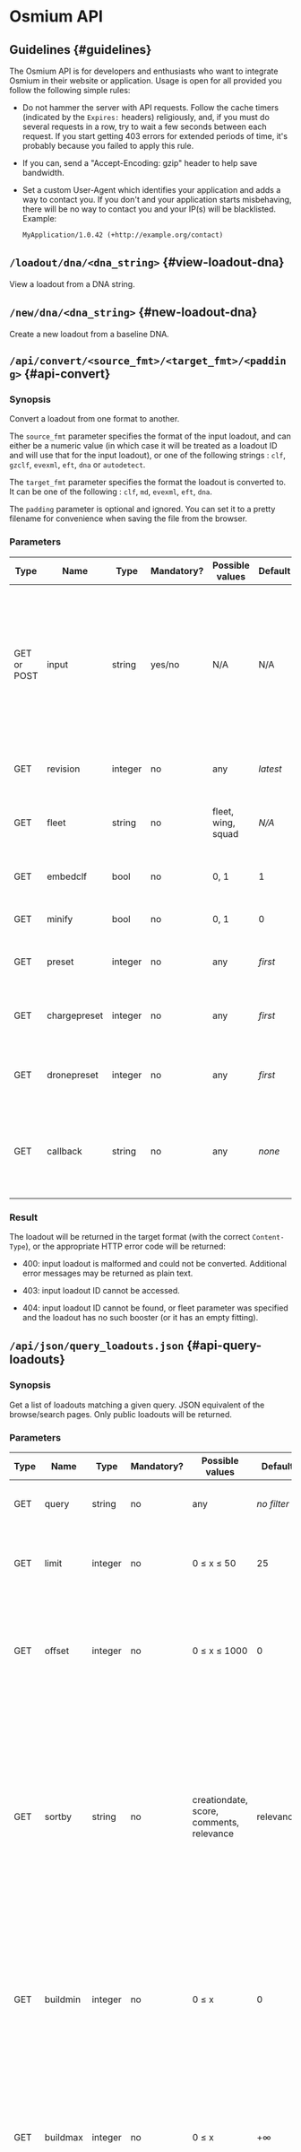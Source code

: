 # Osmium API

## Guidelines {#guidelines}

The Osmium API is for developers and enthusiasts who want to integrate
Osmium in their website or application. Usage is open for all provided
you follow the following simple rules:

* Do not hammer the server with API requests. Follow the cache timers
  (indicated by the `Expires:` headers) religiously, and, if you must
  do several requests in a row, try to wait a few seconds between each
  request. If you start getting 403 errors for extended periods of
  time, it's probably because you failed to apply this rule.

* If you can, send a "Accept-Encoding: gzip" header to help save
  bandwidth.

* Set a custom User-Agent which identifies your application and adds a
  way to contact you. If you don't and your application starts
  misbehaving, there will be no way to contact you and your
  IP(s) will be blacklisted. Example:

  ~~~
  MyApplication/1.0.42 (+http://example.org/contact)
  ~~~




## `/loadout/dna/<dna_string>` {#view-loadout-dna}

View a loadout from a DNA string.





## `/new/dna/<dna_string>` {#new-loadout-dna}

Create a new loadout from a baseline DNA.





## `/api/convert/<source_fmt>/<target_fmt>/<padding>` {#api-convert}



### Synopsis

Convert a loadout from one format to another.

The `source_fmt` parameter specifies the format of the input loadout,
and can either be a numeric value (in which case it will be treated as
a loadout ID and will use that for the input loadout), or one of the
following strings : `clf`, `gzclf`, `evexml`, `eft`, `dna` or
`autodetect`.

The `target_fmt` parameter specifies the format the loadout is
converted to. It can be one of the following : `clf`, `md`, `evexml`,
`eft`, `dna`.

The `padding` parameter is optional and ignored. You can set it to a
pretty filename for convenience when saving the file from the browser.



### Parameters

<table class='d'>
<thead>
<tr><th>Type</th><th>Name</th><th>Type</th><th>Mandatory?</th><th>Possible values</th><th>Default</th>
<th>Description</th></tr>
</thead>
<tfoot></tfoot>
<tbody>

<tr><td>GET or POST</td><td>input</td><td>string</td><td>yes/no</td><td>N/A</td><td>N/A</td>
<td>Mandatory unless a loadout ID is used as input.<br />The source loadout to convert.<br />POST is preffered (and has precedence), unless the input loadout is a very short string.</td></tr>

<tr><td>GET</td><td>revision</td><td>integer</td><td>no</td><td>any</td><td><em>latest</em></td>
<td>If exporting a loadout from its ID, use this specific revision.</td></tr>

<tr><td>GET</td><td>fleet</td><td>string</td><td>no</td><td>fleet, wing, squad</td><td><em>N/A</em></td>
<td>If exporting a loadout from its ID, convert its fleet/wing/squad booster instead.</td></tr>

<tr><td>GET</td><td>embedclf</td><td>bool</td><td>no</td><td>0, 1</td><td>1</td>
<td>Try to embed gzCLF in the output when possible.</td></tr>

<tr><td>GET</td><td>minify</td><td>bool</td><td>no</td><td>0, 1</td><td>0</td>
<td>If the output format is JSON-based, minify it.</td></tr>

<tr><td>GET</td><td>preset</td><td>integer</td><td>no</td><td>any</td><td><em>first</em></td>
<td>If the output format does not support presets, use this preset.</td></tr>

<tr><td>GET</td><td>chargepreset</td><td>integer</td><td>no</td><td>any</td><td><em>first</em></td>
<td>If the output format does not support charge presets, use this charge preset.</td></tr>

<tr><td>GET</td><td>dronepreset</td><td>integer</td><td>no</td><td>any</td><td><em>first</em></td>
<td>If the output format does not support drone presets, use this drone preset.</td></tr>

<tr><td>GET</td><td>callback</td><td>string</td><td>no</td><td>any</td><td><em>none</em></td>
<td>If present, wrap the data in a JSON object and use the specified callback function (JSONP).</td></tr>

</tbody>
</table>



### Result

The loadout will be returned in the target format (with the correct
`Content-Type`), or the appropriate HTTP error code will be returned:

* 400: input loadout is malformed and could not be
  converted. Additional error messages may be returned as plain text.

* 403: input loadout ID cannot be accessed.

* 404: input loadout ID cannot be found, or fleet parameter was
  specified and the loadout has no such booster (or it has an empty
  fitting).





## `/api/json/query_loadouts.json` {#api-query-loadouts}



### Synopsis

Get a list of loadouts matching a given query. JSON equivalent of the
browse/search pages. Only public loadouts will be returned.



### Parameters

<table class='d'>
<thead>
<tr><th>Type</th><th>Name</th><th>Type</th><th>Mandatory?</th><th>Possible values</th><th>Default</th>
<th>Description</th></tr>
</thead>
<tfoot></tfoot>
<tbody>

<tr><td>GET</td><td>query</td><td>string</td><td>no</td><td>any</td><td><em>no filter</em></td>
<td>Search query used to filter the results.</td></tr>

<tr><td>GET</td><td>limit</td><td>integer</td><td>no</td><td>0 ≤ x ≤ 50</td><td>25</td>
<td>Maximum number of loadouts to return. Hardcoded limit of 50.</td></tr>

<tr><td>GET</td><td>offset</td><td>integer</td><td>no</td><td>0 ≤ x ≤ 1000</td><td>0</td>
<td>Used to paginate the results (skip the first x rows). Hardcoded limit of 1000.</td></tr>

<tr><td>GET</td><td>sortby</td><td>string</td><td>no</td><td>creationdate, score, comments, relevance</td><td>relevance</td>
<td>Sort loadouts either by creation date, by score (calculated from up and down votes), number of comments, or relevance (wrt the search query). Sort order is always DESC.</td></tr>

<tr><td>GET</td><td>buildmin</td><td>integer</td><td>no</td><td>0 ≤ x</td><td>0</td>
<td>If present, only return loadouts whose build number (EVE expansion) is at least the specified value.</td></tr>

<tr><td>GET</td><td>buildmax</td><td>integer</td><td>no</td><td>0 ≤ x</td><td>+∞</td>
<td>If present, only return loadouts whose build number (EVE expansion) is at most the specified value.</td></tr>

</tbody>
</table>



### Result

An array of JSON objects having the following fields:

* `uri`: the permanent URI of the loadout;
* `name`: the loadout name;
* `shiptypeid`: typeid of the fitted ship;
* `shiptypename`: typename of the fitted ship;
* `author`: object containing two keys, `type` (either `character` or `nickname`) and `name`.
* `tags`: an array of tag names;
* `creationdate`: the creation date of the loadout (UNIX timestamp);
* `rawdescription`: general description of the loadout (raw Markdown);
* `fdescription`: parsed and filtered description (safe XHTML to display);
* `score`: score of the loadout, based on the number of up/down votes;
* `upvotes`: total number of upvotes;
* `downvotes`: total number of downvotes;
* `comments`: total number of comments (does not include replies);
* `buildnumber`: intended EVE build number for this loadout.
